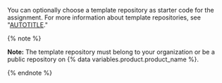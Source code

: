 You can optionally choose a template repository as starter code for the assignment. For more information about template repositories, see "[AUTOTITLE](/repositories/creating-and-managing-repositories/creating-a-template-repository)."

{% note %}

**Note:** The template repository must belong to your organization or be a public repository on {% data variables.product.product_name %}. 

{% endnote %}
